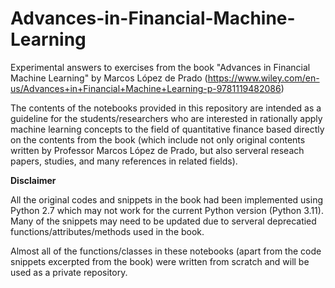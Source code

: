 # Advances-in-Financial-Machine-Learning

Experimental answers to exercises from the book "Advances in Financial Machine Learning" by Marcos López de Prado (https://www.wiley.com/en-us/Advances+in+Financial+Machine+Learning-p-9781119482086)


The contents of the notebooks provided in this repository are intended as a guideline for the students/researchers who are interested in rationally apply machine learning concepts to the field of quantitative finance based directly on the contents from the book (which include not only original contents written by Professor Marcos López de Prado, but also serveral reseach papers, studies, and many references in related fields).


**Disclaimer**

All the original codes and snippets in the book had been implemented using Python 2.7 which may not work for the current Python version (Python 3.11). Many of the snippets may need to be updated due to serveral deprecatied functions/attributes/methods used in the book. 

Almost all of the functions/classes in these notebooks (apart from the code snippets excerpted from the book) were written from scratch and will be used as a private repository. 

